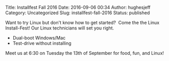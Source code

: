 Title: Installfest Fall 2016
Date: 2016-09-06 00:34
Author: hughesjeff
Category: Uncategorized
Slug: installfest-fall-2016
Status: published

Want to try Linux but don't know how to get started?  Come the the Linux
Install-Fest! Our Linux technicians will set you right.

-   Dual-boot Windows/Mac
-   Test-drive without installing

Meet us at 6:30 on Tuesday the 13th of September for food, fun, and
Linux!
